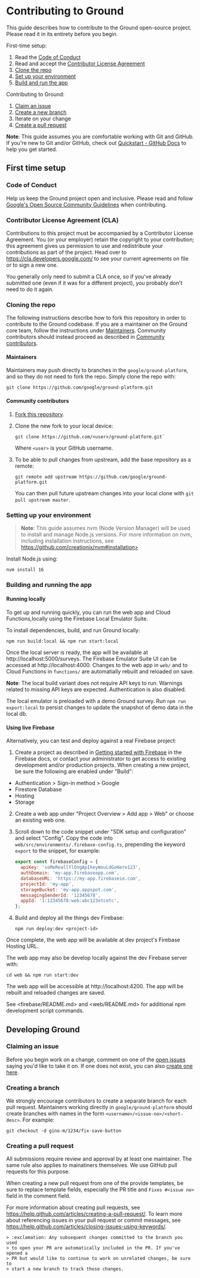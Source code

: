 # Contributing to Ground

This guide describes how to contribute to the Ground open-source project. Please read it in its entirety before you begin.

First-time setup:

1. Read the [Code of Conduct](#code-of-conduct)
2. Read and accept the [Contributor License Agreement](#contributor-license-agreement-cla)
3. [Clone the repo](#cloning-the-repo)
4. [Set up your environment](#seting-up-your-environment)
5. [Build and run the app](#building-and-running-the-app)

Contributing to Ground:

1. [Claim an issue](#claiming-an-issue)
2. [Create a new branch](#creating-a-branch)
3. Iterate on your change
4. [Create a pull request](#creating-a-pull-request)

**Note**: This guide assumes you are comfortable working with Git and GitHub. If you're new to Git and/or GitHub, check out [Quickstart - GitHub Docs](https://docs.github.com/en/get-started/quickstart) to help you get started.

## First time setup

### Code of Conduct

Help us keep the Ground project open and inclusive. Please read and follow [Google's Open Source Community Guidelines](https://opensource.google.com/conduct/) when contributing.

### Contributor License Agreement (CLA)

Contributions to this project must be accompanied by a Contributor License Agreement. You (or your employer) retain the copyright to your contribution; this agreement gives us permission to use and redistribute your contributions as part of the project. Head over to <https://cla.developers.google.com/> to see your current agreements on file or to sign a new one.

You generally only need to submit a CLA once, so if you've already submitted one (even if it was for a different project), you probably don't need to do it again.

### Cloning the repo

The following instructions describe how to fork this repository in order to contribute to the Ground codebase. If you are a maintainer on the Ground core team, follow the instructions under [Maintainers](#maintainers). Community contributors should instead proceed as described in [Community contributors](#community-contributors).

#### Maintainers

Maintainers may push directly to branches in the `google/ground-platform`, and
so they do not need to fork the repo. Simply clone the repo with:
    
```shell
git clone https://github.com/google/ground-platform.git
```

#### Community contributors

1. [Fork this repository](https://github.com/google/ground-platform/fork).

2. Clone the new fork to your local device:
    
    ```shell
    git clone https://github.com/<user>/ground-platform.git`
    ```
    
    Where `<user>` is your GitHub username.

3. To be able to pull changes from upstream, add the base repository as a remote:
    
    ```shell
    git remote add upstream https://github.com/google/ground-platform.git
    ```

   You can then pull future upstream changes into your local clone with `git pull upstream master`.

### Setting up your environment

> **Note**: This guide assumes nvm (Node Version Manager) will be used to
> install and manage Node.js versions. For more information on nvm,
> including installation instructions, see
> https://github.com/creationix/nvm#installation>

Install Node.js using:

```shell
nvm install 16
```

### Building and running the app

#### Running locally

To get up and running quickly, you can run the web app and Cloud Functions,locally using the Firebase Local Emulator Suite.

To install dependencies, build, and run Ground locally:

```shell
npm run build:local && npm run start:local
```

Once the local server is ready, the app will be available at http://localhost:5000/surveys. The Firebase Emulator Suite UI can be accessed at http://localhost:4000. Changes to the web app in `web/` and to Cloud Functions in `functions/` are automatially rebuilt and reloaded on save.

**Note**: The local build variant does not require API keys to run. Warnings related to missing API keys are expected. Authentication is also disabled.

The local emulator is preloaded with a demo Ground survey. Run `npm run export:local` to persist changes to update the snapshot of demo data in the local db.

#### Using live Firebase

Alternatively, you can test and deploy against a real Firebase project:

1. Create a project as described in [Getting started with Firebase](https://cloud.google.com/firestore/docs/client/get-firebase) in the Firebase docs, or contact your administrator to get access to existing development and/or production projects. When creating a new project, be sure the following are enabled under "Build":

  * Authentication > Sign-in method > Google
  * Firestore Database
  * Hosting
  * Storage

2. Create a web app under "Project Overview > Add app > Web" or choose an existing web one.

3. Scroll down to the code snippet under "SDK setup and configuration" and select "Config". Copy the code into `web/src/environments/.firebase-config.ts`, prepending the keyword `export` to the snippet, for example:

   ```javascript
   export const firebaseConfig = {
     apiKey: 'soMeReallYlOngApIkeyWouLdGoHere123',
     authDomain: 'my-app.firebaseapp.com',
     databaseURL: 'https://my-app.firebaseio.com',
     projectId: 'my-app',
     storageBucket: 'my-app.appspot.com',
     messagingSenderId: '12345678',
     appId: '1:12345678:web:abc123etcetc',
   };
   ```

4. Build and deploy all the things dev Firebase:

    ```shell
    npm run deploy:dev <project-id>
    ```

Once complete, the web app will be available at dev project's Firebase Hosting URL.

The web app may also be develop locally against the dev Firebase server with:

```shell
cd web && npm run start:dev
```

The web app will be accessible at http://localhost:4200. The app will be rebuilt and reloaded changes are saved.

See <firebase/README.md> and <web/README.md> for additional npm development script commands.
 
## Developing Ground

### Claiming an issue

Before you begin work on a change, comment on one of the [open issues](https://github.com/google/ground-platform/issues?utf8=%E2%9C%93&q=is%3Aissue+is%3Aopen) saying you'd like to take it on. If one does not exist, you can also [create one here](https://github.com/google/ground-platform/issues/new).

### Creating a branch

We strongly encourage contributors to create a separate branch for each pull request. Maintainers working directly in `google/ground-platform` should create branches with names in the form `<username>/<issue-no>/<short-desc>`. For example:

```shell
git checkout -d gino-m/1234/fix-save-button
```

### Creating a pull request

All submissions require review and approval by at least one maintainer. The same rule also applies to mainatiners themselves. We use GitHub pull requests for this purpose.

When creating a new pull request from one of the provide templates, be sure to replace template fields, especially the PR title and `Fixes #<issue no>` field in the comment field.

For more information about creating pull requests, see <https://help.github.com/articles/creating-a-pull-request/>. To learn more about referencing issues in your pull request or commit messages, see <https://help.github.com/articles/closing-issues-using-keywords/>.

    > :exclamation: Any subsequent changes committed to the branch you used
    > to open your PR are automatically included in the PR. If you've opened a
    > PR but would like to continue to work on unrelated changes, be sure to
    > start a new branch to track those changes.
